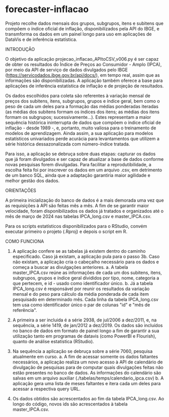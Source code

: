 # forecaster-inflacao
Projeto recolhe dados mensais dos grupos, subgrupos, itens e subitens que compõem o índice oficial de inflação, disponibilizados pela API do IBGE, e transmforma os dados em um painel longo para uso em aplicações de DataVis e de inferência estatística.

INTRODUÇÂO

O objetivo da aplicação projecao_inflacao_APItoCSV_v006.py é ser capaz de obter os resultados do Índice de Preços ao Consumidor - Amplo (IPCA), por meio da API de serviço de dados divulgados pelo IBGE (https://servicodados.ibge.gov.br/api/docs/), em tempo real, assim que as informações são disponibilizadas. A aplicação também oferece a base para aplicações de inferência estatística de inflação e de projeção de resultados.

Os dados escolhidos para coleta são referentes à variação mensal de preços dos subitens, itens, subgrupos, grupos e índice geral, bem como o peso de cada um deles para a formação das médias ponderadas iteradas (as médias dos subitens formam os índices dos itens; as médias dos itens formam os subgrupos; sucessivamente...). Estes representam a maior sequência histórica ininterrupta de dados que compõem o índice oficial de inflação - desde 1989 -, e, portanto, muito valiosa para o treinamento de modelos de aprendizagem. Ainda assim, a sua aplicação para modelos estatísticos univariados perde acurácia para levantamentos que utilizem a série histórica dessazonalizada com número-índice tratada. 

Para isso, a aplicação se debruça sobre duas etapas: capturar os dados que já foram divulgados e ser capaz de atualizar a base de dados conforme novas pesquisas forem divulgadas. Para facilitar a reprodutibilidade, a escolha feita foi por inscrever os dados em um arquivo .csv, em detrimento de um banco SQL, ainda que a adaptação garantiria maior agilidade e melhor gestão dos dados.

ORIENTAÇÕES

A primeira inicialização do banco de dados é a mais demorada uma vez que as requisições à API são feitas mês a mês. A fim de se garantir maior velocidade, foram disponibilizados os dados já tratados e organizados até o mês de março de 2024 nas tabelas IPCA_long.csv e master_IPCA.csv.

Para os scripts estatísticos disponibilizados para o RStudio, convém executar primeiro o projeto (.Rproj) e depois o script em R.

COMO FUNCIONA

1. A aplicação confere se as tabelas já existem dentro do caminho especificado. Caso já existam, a aplicação pula para o passo 3b. Caso não existam, a aplicação cria o cabeçalho necessário para os dados e começa a buscar as divulgações anteriores.
	a. A tabela master_IPCA.csv reúne as informações de cada um dos subitens, itens, subgrupos, grupos e índice geral divididos por tipo, nome, categoria a que pertecem, e id - usado como identificador único.
	b. Já a tabela IPCA_long.csv é responsável por reunir os resultados da variação mensal e do peso para cálculo da média ponderada de cada item pesquisado em determinado mês. Cada linha da tabela IPCA_long.csv tem usa como identificador único o par de colunas "id" e "mês de referência".

2. A primeira a ser incluida é a série 2938, de jul/2006 a dez/2011, e, na sequência, a série 1419, de jan/2012 a dez/2019. Os dados são incluídos no banco de dados em formato de painel longo a fim de garantir a sua utilização tanto em programas de datavis (como PowerBI e Flourish), quanto de análise estatística (RStudio).

3. Na sequência a aplicação se debruça sobre a série 7060, pesquisa atualmente em curso.
	a. A fim de acessar somente os dados faltantes necessários, a aplicação realiza um novo acesso à API de calendário de divulgação de pesquisas para de computar quais divulgações feitas não estão presentes no banco de dados. As informações do calendário são salvas em um arquivo auxiliar (./tabelas/temps/calendario_ipca.csv)
	b. A aplicação gera uma lista de meses faltantes e itera cada um deles para acessar a respectiva query URL.

4. Os dados obtidos são acrescentados ao fim da tabela IPCA_long.csv. Ao longo do código, novos ids são acrescentados à tabela master_IPCA.csv.
